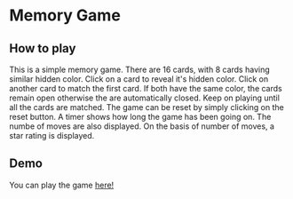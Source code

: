 # Memory Game

## How to play

This is a simple memory game. There are 16 cards, with 8 cards having similar hidden color.
Click on a card to reveal it's hidden color. Click on another card to match the first card.
If both have the same color, the cards remain open otherwise the are automatically closed.
Keep on playing until all the cards are matched.
The game can be reset by simply clicking on the reset button.
A timer shows how long the game has been going on.
The numbe of moves are also displayed. On the basis of number of moves, a star rating is displayed.

## Demo

You can play the game <a href='https://shradhakatyal.github.io/MemoryGame'>here!</a>